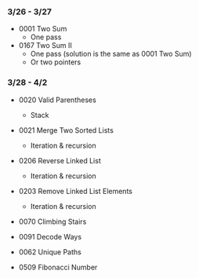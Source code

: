 ### 3/26 - 3/27
* 0001 Two Sum
    * One pass
* 0167 Two Sum II
    * One pass (solution is the same as 0001 Two Sum) 
    * Or two pointers 

### 3/28 - 4/2
* 0020 Valid Parentheses
   * Stack  
* 0021 Merge Two Sorted Lists
   * Iteration & recursion
* 0206 Reverse Linked List
   * Iteration & recursion
* 0203 Remove Linked List Elements
   * Iteration & recursion



* 0070 Climbing Stairs
* 0091 Decode Ways
* 0062 Unique Paths
* 0509 Fibonacci Number
